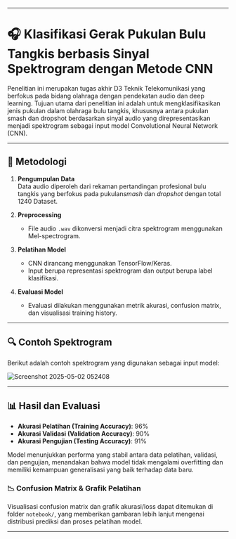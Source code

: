 
---
# 🎧 Klasifikasi Gerak Pukulan Bulu Tangkis berbasis Sinyal Spektrogram dengan Metode CNN

Penelitian ini merupakan tugas akhir D3 Teknik Telekomunikasi yang berfokus pada bidang olahraga dengan pendekatan audio dan deep learning. Tujuan utama dari penelitian ini adalah untuk mengklasifikasikan jenis pukulan dalam 
olahraga bulu tangkis, khususnya antara pukulan smash dan dropshot berdasarkan sinyal audio yang direpresentasikan menjadi spektrogram sebagai input model Convolutional Neural Network (CNN).

---

## 🧠 Metodologi

1. **Pengumpulan Data**  
   Data audio diperoleh dari rekaman pertandingan profesional bulu tangkis yang berfokus pada pukulan*smash* dan *dropshot* dengan total 1240 Dataset.

2. **Preprocessing**  
   - File audio `.wav` dikonversi menjadi citra spektrogram menggunakan Mel-spectrogram.

3. **Pelatihan Model**  
   - CNN dirancang menggunakan TensorFlow/Keras.
   - Input berupa representasi spektrogram dan output berupa label klasifikasi.

4. **Evaluasi Model**  
   - Evaluasi dilakukan menggunakan metrik akurasi, confusion matrix, dan visualisasi training history.

---

## 🔍 Contoh Spektrogram

Berikut adalah contoh spektrogram yang digunakan sebagai input model:

![Screenshot 2025-05-02 052408](https://github.com/user-attachments/assets/326162b8-69ec-42cd-8154-b2efc2ace4dd)


---

## 📊 Hasil dan Evaluasi

- **Akurasi Pelatihan (Training Accuracy)**: 96%
- **Akurasi Validasi (Validation Accuracy)**: 90%
- **Akurasi Pengujian (Testing Accuracy)**: 91%

Model menunjukkan performa yang stabil antara data pelatihan, validasi, dan pengujian, menandakan bahwa model tidak mengalami overfitting dan memiliki kemampuan generalisasi yang baik terhadap data baru.

### 📉 Confusion Matrix & Grafik Pelatihan
Visualisasi confusion matrix dan grafik akurasi/loss dapat ditemukan di folder `notebook/`, yang memberikan gambaran lebih lanjut mengenai distribusi prediksi dan proses pelatihan model.


---
